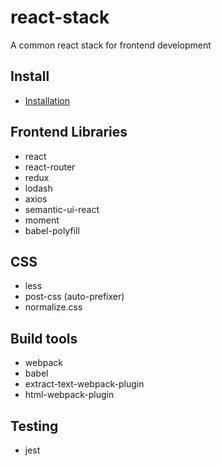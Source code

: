 # react-stack
A common react stack for frontend development

## Install
- [Installation](docs/INSTALL.md)

## Frontend Libraries
- react
- react-router
- redux
- lodash
- axios
- semantic-ui-react
- moment
- babel-polyfill

## CSS
- less
- post-css (auto-prefixer)
- normalize.css

## Build tools
- webpack
- babel
- extract-text-webpack-plugin
- html-webpack-plugin

## Testing
- jest
